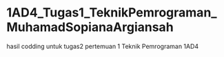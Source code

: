 # 1AD4_Tugas1_TeknikPemrograman_MuhamadSopianaArgiansah
hasil codding untuk tugas2 pertemuan 1 Teknik Pemrograman 1AD4
